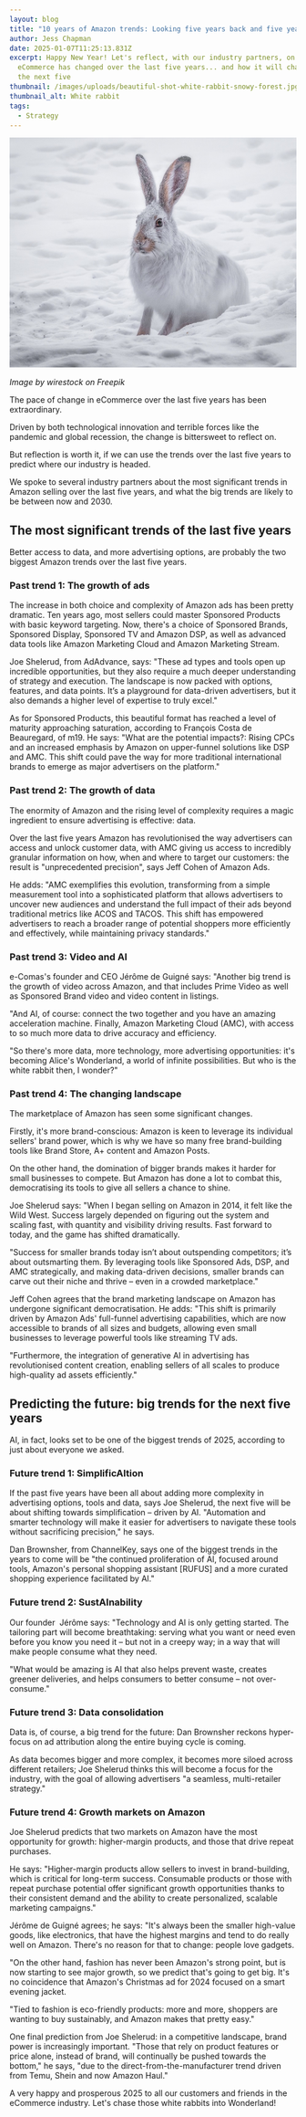 ```yaml
---
layout: blog
title: "10 years of Amazon trends: Looking five years back and five years forward "
author: Jess Chapman
date: 2025-01-07T11:25:13.831Z
excerpt: Happy New Year! Let's reflect, with our industry partners, on how
  eCommerce has changed over the last five years... and how it will change over
  the next five
thumbnail: /images/uploads/beautiful-shot-white-rabbit-snowy-forest.jpg
thumbnail_alt: White rabbit
tags:
  - Strategy
---
```

<!--StartFragment-->

![White rabbit](/images/uploads/beautiful-shot-white-rabbit-snowy-forest.jpg "White rabbit")

*I﻿mage by wirestock on Freepik*

The pace of change in eCommerce over the last five years has been extraordinary. 

Driven by both technological innovation and terrible forces like the pandemic and global recession, the change is bittersweet to reflect on. 

But reflection is worth it, if we can use the trends over the last five years to predict where our industry is headed.

We spoke to several industry partners about the most significant trends in Amazon selling over the last five years, and what the big trends are likely to be between now and 2030. 

## The most significant trends of the last five years 

Better access to data, and more advertising options, are probably the two biggest Amazon trends over the last five years. 

### Past trend 1: The growth of ads

The increase in both choice and complexity of Amazon ads has been pretty dramatic. Ten years ago, most sellers could master Sponsored Products with basic keyword targeting. Now, there's a choice of Sponsored Brands, Sponsored Display, Sponsored TV and Amazon DSP, as well as advanced data tools like Amazon Marketing Cloud and Amazon Marketing Stream. 

Joe Shelerud, from AdAdvance, says: "These ad types and tools open up incredible opportunities, but they also require a much deeper understanding of strategy and execution. The landscape is now packed with options, features, and data points. It’s a playground for data-driven advertisers, but it also demands a higher level of expertise to truly excel."

As for Sponsored Products, this beautiful format has reached a level of maturity approaching saturation, according to François Costa de Beauregard, of m19. He says: "What are the potential impacts?: Rising CPCs and an increased emphasis by Amazon on upper-funnel solutions like DSP and AMC. This shift could pave the way for more traditional international brands to emerge as major advertisers on the platform."

### Past trend 2: The growth of data

The enormity of Amazon and the rising level of complexity requires a magic ingredient to ensure advertising is effective: data. 

Over the last five years Amazon has revolutionised the way advertisers can access and unlock customer data, with AMC giving us access to incredibly granular information on how, when and where to target our customers: the result is "unprecedented precision", says Jeff Cohen of Amazon Ads. 

He adds: "AMC exemplifies this evolution, transforming from a simple measurement tool into a sophisticated platform that allows advertisers to uncover new audiences and understand the full impact of their ads beyond traditional metrics like ACOS and TACOS. This shift has empowered advertisers to reach a broader range of potential shoppers more efficiently and effectively, while maintaining privacy standards."

### Past trend 3: Video and AI

e-Comas's founder and CEO Jérôme de Guigné says: "Another big trend is the growth of video across Amazon, and that includes Prime Video as well as Sponsored Brand video and video content in listings. 

"And AI, of course: connect the two together and you have an amazing acceleration machine. Finally, Amazon Marketing Cloud (AMC), with access to so much more data to drive accuracy and efficiency. 

"So there's more data, more technology, more advertising opportunities: it's becoming Alice's Wonderland, a world of infinite possibilities. But who is the white rabbit then, I wonder?"

### Past trend 4: The changing landscape

The marketplace of Amazon has seen some significant changes.

Firstly, it's more brand-conscious: Amazon is keen to leverage its individual sellers' brand power, which is why we have so many free brand-building tools like Brand Store, A+ content and Amazon Posts.

On the other hand, the domination of bigger brands makes it harder for small businesses to compete. But Amazon has done a lot to combat this, democratising its tools to give all sellers a chance to shine.

Joe Shelerud says: "When I began selling on Amazon in 2014, it felt like the Wild West. Success largely depended on figuring out the system and scaling fast, with quantity and visibility driving results. Fast forward to today, and the game has shifted dramatically. 

"Success for smaller brands today isn’t about outspending competitors; it’s about outsmarting them. By leveraging tools like Sponsored Ads, DSP, and AMC strategically, and making data-driven decisions, smaller brands can carve out their niche and thrive – even in a crowded marketplace."

Jeff Cohen agrees that the brand marketing landscape on Amazon has undergone significant democratisation. He adds: "This shift is primarily driven by Amazon Ads' full-funnel advertising capabilities, which are now accessible to brands of all sizes and budgets, allowing even small businesses to leverage powerful tools like streaming TV ads. 

"Furthermore, the integration of generative AI in advertising has revolutionised content creation, enabling sellers of all scales to produce high-quality ad assets efficiently."

## Predicting the future: big trends for the next five years

AI, in fact, looks set to be one of the biggest trends of 2025, according to just about everyone we asked.

### Future trend 1: SimplificAItion 

If the past five years have been all about adding more complexity in advertising options, tools and data, says Joe Shelerud, the next five will be about shifting towards simplification – driven by AI. "Automation and smarter technology will make it easier for advertisers to navigate these tools without sacrificing precision," he says. 

Dan Brownsher, from ChannelKey, says one of the biggest trends in the years to come will be "the continued proliferation of AI, focused around tools, Amazon's personal shopping assistant \[RUFUS] and a more curated shopping experience facilitated by AI."

### Future trend 2: SustAInability 

Our founder  Jérôme says: "Technology and AI is only getting started. The tailoring part will become breathtaking: serving what you want or need even before you know you need it – but not in a creepy way; in a way that will make people consume what they need. 

"What would be amazing is AI that also helps prevent waste, creates greener deliveries, and helps consumers to better consume – not over-consume."

### Future trend 3: Data consolidation

Data is, of course, a big trend for the future: Dan Brownsher reckons hyper-focus on ad attribution along the entire buying cycle is coming. 

As data becomes bigger and more complex, it becomes more siloed across different retailers; Joe Shelerud thinks this will become a focus for the industry, with the goal of allowing advertisers "a seamless, multi-retailer strategy."

### Future trend 4: Growth markets on Amazon

Joe Shelerud predicts that two markets on Amazon have the most opportunity for growth: higher-margin products, and those that drive repeat purchases.

He says: "Higher-margin products allow sellers to invest in brand-building, which is critical for long-term success. Consumable products or those with repeat purchase potential offer significant growth opportunities thanks to their consistent demand and the ability to create personalized, scalable marketing campaigns."

Jérôme de Guigné agrees; he says: "It's always been the smaller high-value goods, like electronics, that have the highest margins and tend to do really well on Amazon. There's no reason for that to change: people love gadgets. 

"On the other hand, fashion has never been Amazon's strong point, but is now starting to see major growth, so we predict that's going to get big. It's no coincidence that Amazon's Christmas ad for 2024 focused on a smart evening jacket. 

"Tied to fashion is eco-friendly products: more and more, shoppers are wanting to buy sustainably, and Amazon makes that pretty easy."

One final prediction from Joe Shelerud: in a competitive landscape, brand power is increasingly important. "Those that rely on product features or price alone, instead of brand, will continually be pushed towards the bottom," he says, "due to the direct-from-the-manufacturer trend driven from Temu, Shein and now Amazon Haul."

A very happy and prosperous 2025 to all our customers and friends in the eCommerce industry. Let's chase those white rabbits into Wonderland!

<!--EndFragment-->